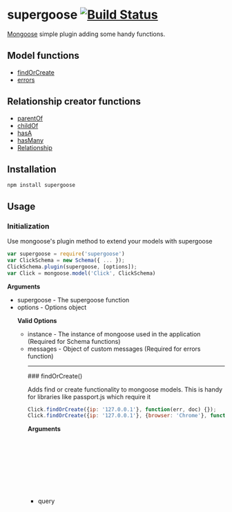 supergoose [![Build Status](https://travis-ci.org/jamplify/supergoose.png)](https://travis-ci.org/jamplify/supergoose)
==================

[Mongoose](https://github.com/LearnBoost/mongoose) simple plugin adding some
handy functions.

## Model functions

* [findOrCreate](#findOrCreate)
* [errors](#errors)

## Relationship creator functions

* [parentOf](#relFunction)
* [childOf](#relFunction)
* [hasA](#relFunction)
* [hasMany](#relFunction)
* [Relationship](#relationship)

Installation
------------

`npm install supergoose`

Usage
-----

### Initialization
Use mongoose's plugin method to extend your models with supergoose

```javascript
var supergoose = require('supergoose')
var ClickSchema = new Schema({ ... });
ClickSchema.plugin(supergoose, [options]);
var Click = mongoose.model('Click', ClickSchema)
```

__Arguments__
* supergoose <Object> - The supergoose function
* options <Object> - Options object

__Valid Options__
* instance <Object> - The instance of mongoose used in the application (Required for Schema functions)
* messages <Object> - Object of custom messages (Required for errors function)

---------------------------------------

<a name="findOrCreate" />
### findOrCreate()

Adds find or create functionality to mongoose models. This is handy
for libraries like passport.js which require it

```javascript
Click.findOrCreate({ip: '127.0.0.1'}, function(err, doc) {});
Click.findOrCreate({ip: '127.0.0.1'}, {browser: 'Chrome'}, function(err, click) {})
```

__Arguments__
* query <Object> - Conditions with which to search for document
* [doc] <Object> - Document to insert if document not found
* [options] <Object>
* callback <Function>

__Valid Options__
* upsert <bool> - updates the object if it exists. Default: false

---------------------------------------

<a name="errors" />
### errors

Parses the complex validation errors return from mongoose into a simple
array of messages to be displayed as flash messages or something similar

```javascript
var supergoose = require('supergoose')
var ClickSchema = new Schema({ip: {type: String, required: true}});
Click.plugin(supergoose, {messages: {'required': '%s is a required field'}});
var Click = mongoose.model('Click', ClickSchema);
```

The Click model now has an errors static method

```javascript
Click.create({}, function(err, click) {
  if(err) {
    Click.errors(err, function(messages) {
      console.log(messages);
      // outputs ['ip is a required field']
    })
  }
});
```
__Arguments__
* errors <Error> - error returned from mongoose command
* callback <Function>

---------------------------------------

<a name="relFunction" />
### Relationship Creator Functions

* parentOf - Creates a one to many relationship
* childOf - Creates a many to one relationship
* hasA - Creates a one to one relationship
* hasMany - Creates a many to many relationship

__Arguments__
* modelName <String> - Name of related Model
* [myPath] <String> - Name of path on this schema that refers to related Model. (If not provided, a default is used based on the model name. '_clicks' for the above example)

__Returns__
* Relationship

---------------------------------------

<a name="relationship" />
### Relationship

When a relationship is created, it adds a path that refers to the related model on the schema that creates it.
The relationship object has one property:

#### enforceWith

```javascript
var supergoose = require('supergoose')
var mongoose = require('mongoose')

var ClickSchema = new Schema({ip: {type: String, required: true}, _user: {type: ObjectId}});
var UserSchema = new Schema({name: String})

UserSchema.plugin(supergoose, {instance: mongoose});
UserSchema.parentOf('Click', 'clickCollection').enforceWith('_user')

```

__Arguments__
* itsPath <String> - Name of path on related model that refers back to this schema.
* [options] <Object>

__Valid Options__
* delete <bool> - Default: false. Only affects one to X relationships. If set to true, when a doc is removed, it will delete related docs.


License
-------

MIT License
